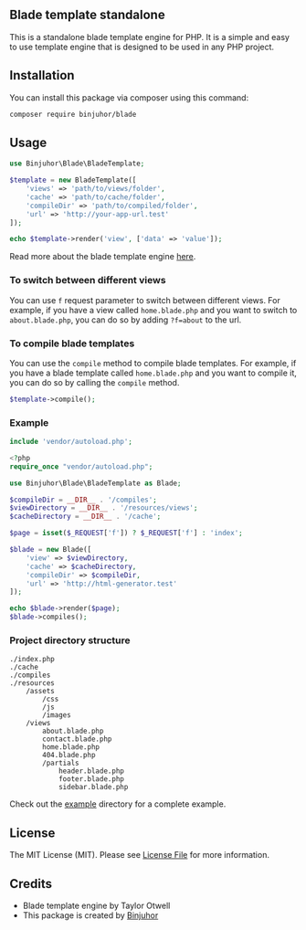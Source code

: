 ## Blade template standalone

This is a standalone blade template engine for PHP. It is a simple and easy to use template engine that is designed to be used in any PHP project.

## Installation

You can install this package via composer using this command:

```bash
composer require binjuhor/blade
```

## Usage

```php
use Binjuhor\Blade\BladeTemplate;

$template = new BladeTemplate([
    'views' => 'path/to/views/folder',
    'cache' => 'path/to/cache/folder',
    'compileDir' => 'path/to/compiled/folder',
    'url' => 'http://your-app-url.test'
]);

echo $template->render('view', ['data' => 'value']);
```

Read more about the blade template engine [here](https://laravel.com/docs/10.x/blade).

### To switch between different views

You can use `f` request parameter to switch between different views. For example, if you have a view called `home.blade.php` and you want to switch to `about.blade.php`, you can do so by adding `?f=about` to the url.

### To compile blade templates

You can use the `compile` method to compile blade templates. For example, if you have a blade template called `home.blade.php` and you want to compile it, you can do so by calling the `compile` method.

```php
$template->compile();
```

### Example

```php
include 'vendor/autoload.php';

<?php
require_once "vendor/autoload.php";

use Binjuhor\Blade\BladeTemplate as Blade;

$compileDir = __DIR__ . '/compiles';
$viewDirectory = __DIR__ . '/resources/views';
$cacheDirectory = __DIR__ . '/cache';

$page = isset($_REQUEST['f']) ? $_REQUEST['f'] : 'index';

$blade = new Blade([
	'view' => $viewDirectory,
	'cache' => $cacheDirectory,
	'compileDir' => $compileDir,
	'url' => 'http://html-generator.test'
]);

echo $blade->render($page);
$blade->compiles();
```

### Project directory structure

```
./index.php
./cache
./compiles
./resources
    /assets
        /css
        /js
        /images
    /views
        about.blade.php
        contact.blade.php
        home.blade.php
        404.blade.php
        /partials
            header.blade.php
            footer.blade.php
            sidebar.blade.php

```

Check out the [example](example) directory for a complete example.

## License

The MIT License (MIT). Please see [License File](LICENSE.md) for more information.

## Credits

- Blade template engine by Taylor Otwell
- This package is created by [Binjuhor](mailto:kiemhd@outlook.com)
